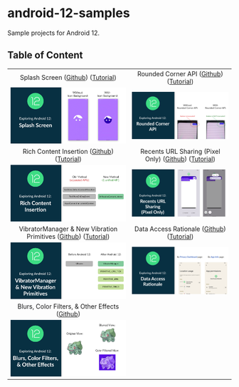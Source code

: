 # android-12-samples

Sample projects for Android 12.

## Table of Content

| | |
| :-: | :-: |
| Splash Screen ([Github](/splash-screen)) ([Tutorial](https://yggr.medium.com/exploring-android-12-splash-screen-21f88cc8e8f8)) | Rounded Corner API ([Github](/rounded-corners)) ([Tutorial](https://yggr.medium.com/exploring-android-12-rounded-corner-api-a09ae1e8c528)) |
| <img src="splash-screen/screenshots/android-12-splash-screen.png" /> | <img src="rounded-corners/screenshots/android-12-rounded-corners.png" /> |
| Rich Content Insertion ([Github](/rich-content-insertion)) ([Tutorial](https://yggr.medium.com/exploring-android-12-rich-content-insertion-328348e3a842)) | Recents URL Sharing (Pixel Only) ([Github](/recent-url-sharing)) ([Tutorial](https://yggr.medium.com/exploring-android-12-recents-url-sharing-pixel-only-5865899caef2)) |
| <img src="rich-content-insertion/screenshots/android-12-rich-content-insertion.png" /> | <img src="recent-url-sharing/screenshots/android-12-recents-url-sharing.png" /> |
| VibratorManager & New Vibration Primitives ([Github](/actuator-effects)) ([Tutorial](https://yggr.medium.com/exploring-android-12-vibratormanager-new-vibration-primitives-e862c95fe938)) | Data Access Rationale ([Github](/data-access-rationale)) ([Tutorial](https://yggr.medium.com/exploring-android-12-data-access-rationale-f0e713e87f96)) |
| <img src="actuator-effects/screenshots/android-12-actuator-effects.png" /> | <img src="data-access-rationale/screenshots/android-12-data-access-rationale.png" /> |
| Blurs, Color Filters, & Other Effects ([Github](/render-effect)) | |
| <img src="render-effect/screenshots/android-12-render-effect.png" /> | |

